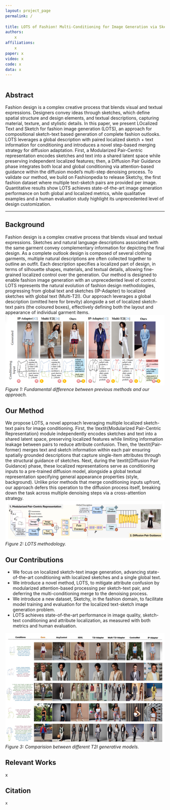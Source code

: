 ```yaml
---
layout: project_page
permalink: /

title: LOTS of Fashion! Multi-Conditioning for Image Generation via Sketch-Text Pairing
authors:
    x
affiliations:
    x
paper: x
video: x
code: x
data: x
---
```


<!-- Using HTML to center the abstract -->
<div class="columns is-centered has-text-centered">
    <div class="column is-four-fifths">
        <h2>Abstract</h2>
        <div class="content has-text-justified">
Fashion design is a complex creative process that blends visual and textual expressions. Designers convey ideas through sketches, which define spatial structure and design elements, and textual descriptions, capturing material, texture, and stylistic details.
In this paper, we present LOcalized Text and Sketch for fashion image generation (LOTS), an approach for compositional sketch-text based generation of complete fashion outlooks. LOTS leverages a global description with paired localized sketch + text information for conditioning and introduces a novel step-based merging strategy for diffusion adaptation. 
First, a Modularized Pair-Centric representation encodes sketches and text into a shared latent space while preserving independent localized features; then, a Diffusion Pair Guidance phase integrates both local and global conditioning via attention-based guidance within the diffusion model’s multi-step denoising process. 
To validate our method, we build on Fashionpedia to release Sketchy, the first fashion dataset where multiple text-sketch pairs are provided per image. Quantitative results show LOTS achieves state-of-the-art image generation performance on both global and localized metrics, while qualitative examples and a human evaluation study highlight its unprecedented level of design customization.
        </div>
    </div>
</div>

---

## Background 
Fashion design is a complex creative process that blends visual and textual expressions. Sketches and natural language descriptions associated with the same garment convey complementary information for depicting the final design. As a complete outlook design is composed of several clothing garments, multiple natural descriptions are often collected together to outline an outfit. Each description specifies a localized part of design, in terms of silhouette shapes, materials, and textual details, allowing fine-grained localized control over the generation.
Our method is designed to enable fashion image generation with an unprecedented level of control. LOTS represents the natural
evolution of fashion design methodologies, progressing from global text and sketches (IP-Adapter) to localized sketches with global
text (Multi-T2I). Our approach leverages a global description (omitted here for brevity) alongside a set of localized sketch-text pairs
(the coloured boxes), effectively defining both the layout and appearance of individual garment items.
![Background](/static/image/background.png)
*Figure 1: Fundamental difference between previous methods and our approach.*

## Our Method
We propose LOTS, a novel approach leveraging multiple localized sketch-text pairs for image conditioning. First, the \textit{Modularized Pair-Centric Representation} module independently encodes sketches and text into a shared latent space, preserving localized features while limiting information leakage between pairs to reduce attribute confusion. Then, the \textit{Pair-former} merges text and sketch information within each pair ensuring spatially grounded descriptions that capture single-item attributes through the structural guidance of sketches.
Next, during the \textit{Diffusion Pair Guidance} phase, these localized representations serve as conditioning inputs to a pre-trained diffusion model, alongside a global textual representation specifying general appearance properties (style, background). Unlike prior methods that merge conditioning inputs upfront, our approach defers this operation to the diffusion process itself, breaking down the task across multiple denoising steps via a cross-attention strategy. 
![Method](/static/image/method.jpeg)
*Figure 2: LOTS methodology.*

## Our Contributions
- We focus on localized sketch-text image generation, advancing state-of-the-art conditioning with localized sketches and a single global text. 
- We introduce a novel method, LOTS, to mitigate attribute confusion by modularized attention-based processing per sketch-text pair, and deferring the multi-conditioning merge to the denoising process.
- We introduce a new dataset, Sketchy, in the fashion domain, to facilitate model training and evaluation for the localized text-sketch image generation problem.
- LOTS achieves state-of-the-art performance in image quality, sketch-text conditioning and attribute localization, as measured with both metrics and human evaluation.

![Performance Comparision](/static/image/result.jpeg)
*Figure 3: Comparision between different T2I generative models.*

## Relevant Works
x

## Citation
```
x
```
